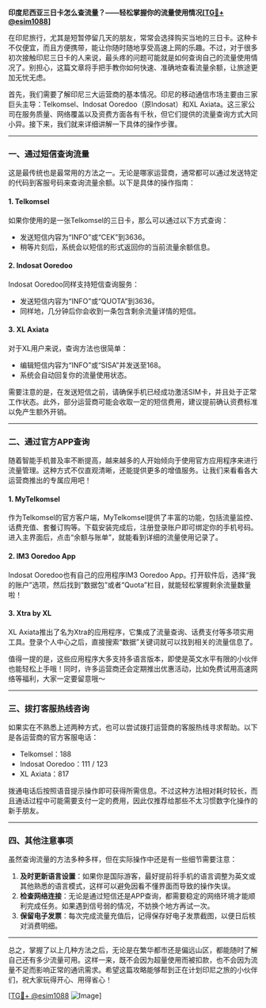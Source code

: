 **印度尼西亚三日卡怎么查流量？——轻松掌握你的流量使用情况[[TG💪+ @esim1088](https://t.me/s/esim1088)]**

在印尼旅行，尤其是短暂停留几天的朋友，常常会选择购买当地的三日卡。这种卡不仅便宜，而且方便携带，能让你随时随地享受高速上网的乐趣。不过，对于很多初次接触印尼三日卡的人来说，最头疼的问题可能就是如何查询自己的流量使用情况了。别担心，这篇文章将手把手教你如何快速、准确地查看流量余额，让旅途更加无忧无虑。

首先，我们需要了解印尼三大运营商的基本情况。印尼的移动通信市场主要由三家巨头主导：Telkomsel、Indosat Ooredoo（原Indosat）和XL Axiata。这三家公司在服务质量、网络覆盖以及资费方面各有千秋，但它们提供的流量查询方式大同小异。接下来，我们就来详细讲解一下具体的操作步骤。

---

### **一、通过短信查询流量**
这是最传统也是最常用的方法之一。无论是哪家运营商，通常都可以通过发送特定的代码到客服号码来查询流量余额。以下是具体的操作指南：

#### **1. Telkomsel**
如果你使用的是一张Telkomsel的三日卡，那么可以通过以下方式查询：
- 发送短信内容为“INFO”或“CEK”到3636。
- 稍等片刻后，系统会以短信的形式返回你的当前流量余额信息。

#### **2. Indosat Ooredoo**
Indosat Ooredoo同样支持短信查询服务：
- 发送短信内容为“INFO”或“QUOTA”到3636。
- 同样地，几分钟后你会收到一条包含剩余流量详情的短信。

#### **3. XL Axiata**
对于XL用户来说，查询方法也很简单：
- 编辑短信内容为“INFO”或“SISA”并发送至168。
- 系统会自动回复你的流量使用状态。

需要注意的是，在发送短信之前，请确保手机已经成功激活SIM卡，并且处于正常工作状态。此外，部分运营商可能会收取一定的短信费用，建议提前确认资费标准以免产生额外开销。

---

### **二、通过官方APP查询**
随着智能手机普及率不断提高，越来越多的人开始倾向于使用官方应用程序来进行流量管理。这种方式不仅直观清晰，还能提供更多的增值服务。让我们来看看各大运营商推出的专属应用吧！

#### **1. MyTelkomsel**
作为Telkomsel的官方客户端，MyTelkomsel提供了丰富的功能，包括流量监控、话费充值、套餐订购等。下载安装完成后，注册登录账户即可绑定你的手机号码。进入主界面后，点击“余额与账单”，就能看到详细的流量使用记录了。

#### **2. IM3 Ooredoo App**
Indosat Ooredoo也有自己的应用程序IM3 Ooredoo App。打开软件后，选择“我的账户”选项，然后找到“数据包”或者“Quota”栏目，就能轻松掌握剩余流量数量啦！

#### **3. Xtra by XL**
XL Axiata推出了名为Xtra的应用程序，它集成了流量查询、话费支付等多项实用工具。登录个人中心之后，直接搜索“数据”关键词就可以找到相关的流量信息了。

值得一提的是，这些应用程序大多支持多语言版本，即使是英文水平有限的小伙伴也能轻松上手哦！同时，许多运营商还会定期推出优惠活动，比如免费试用高速网络等福利，大家一定要留意哦～

---

### **三、拨打客服热线咨询**
如果实在不熟悉上述两种方式，也可以尝试拨打运营商的客服热线寻求帮助。以下是各运营商的官方客服电话：
- Telkomsel：188
- Indosat Ooredoo：111 / 123
- XL Axiata：817

拨通电话后按照语音提示操作即可获得所需信息。不过这种方法相对耗时较长，而且通话过程中可能需要支付一定的费用，因此仅推荐给那些不太习惯数字化操作的新手朋友。

---

### **四、其他注意事项**
虽然查询流量的方法多种多样，但在实际操作中还是有一些细节需要注意：
1. **及时更新语言设置**：如果你是国际游客，最好提前将手机的语言调整为英文或其他熟悉的语言模式，这样可以避免因看不懂界面而导致的操作失误。
2. **检查网络连接**：无论是通过短信还是APP查询，都需要稳定的网络环境才能顺利完成任务。如果遇到信号弱的情况，不妨换个地方再试一次。
3. **保留电子发票**：每次完成流量充值后，记得保存好电子发票截图，以便日后核对消费明细。

---

总之，掌握了以上几种方法之后，无论是在繁华都市还是偏远山区，都能随时了解自己还有多少流量可用。这样一来，既不会因为超量使用而被扣款，也不会因为流量不足而影响正常的通讯需求。希望这篇攻略能够帮到正在计划印尼之旅的小伙伴们，祝大家玩得开心、用得省心！

[[TG💪+ @esim1088](https://t.me/s/esim1088) ![Image](https://i.postimg.cc/4NQfJmqS/Snipaste-2025-05-13-00-14-12.png)]